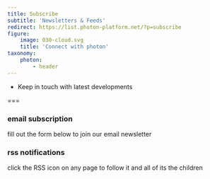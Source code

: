 ```yaml
---
title: Subscribe
subtitle: 'Newsletters & Feeds'
redirect: https://list.photon-platform.net/?p=subscribe
figure:
    image: 030-cloud.svg
    title: 'Connect with photon'
taxonomy:
    photon:
        - header
---
```


- Keep in touch with latest developments

===

### email subscription
fill out the form below to join our email newsletter

### rss notifications
click the RSS icon on any page to follow it and all of its the children
